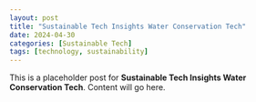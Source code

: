 ```yaml
---
layout: post
title: "Sustainable Tech Insights Water Conservation Tech"
date: 2024-04-30
categories: [Sustainable Tech]
tags: [technology, sustainability]
---
```


This is a placeholder post for **Sustainable Tech Insights Water Conservation Tech**. Content will go here.
